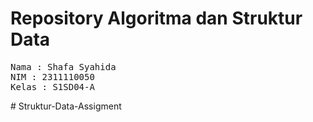 # Repository Algoritma dan Struktur Data

<pre>
Nama : Shafa Syahida
NIM : 2311110050
Kelas : S1SD04-A
</pre># Struktur-Data-Assigment
